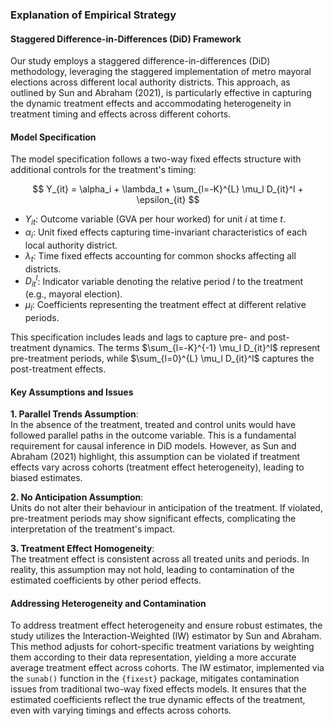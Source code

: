 ### Explanation of Empirical Strategy

#### Staggered Difference-in-Differences (DiD) Framework

Our study employs a staggered difference-in-differences (DiD) methodology, leveraging the staggered implementation of metro mayoral elections across different local authority districts. This approach, as outlined by Sun and Abraham (2021), is particularly effective in capturing the dynamic treatment effects and accommodating heterogeneity in treatment timing and effects across different cohorts.

#### Model Specification

The model specification follows a two-way fixed effects structure with additional controls for the treatment's timing:

$$ Y_{it} = \alpha_i + \lambda_t + \sum_{l=-K}^{L} \mu_l D_{it}^l + \epsilon_{it} $$

-   $Y_{it}$: Outcome variable (GVA per hour worked) for unit $i$ at time $t$.
-   $\alpha_i$: Unit fixed effects capturing time-invariant characteristics of each local authority district.
-   $\lambda_t$: Time fixed effects accounting for common shocks affecting all districts.
-   $D_{it}^l$: Indicator variable denoting the relative period $l$ to the treatment (e.g., mayoral election).
-   $\mu_l$: Coefficients representing the treatment effect at different relative periods.

This specification includes leads and lags to capture pre- and post-treatment dynamics. The terms $\sum_{l=-K}^{-1} \mu_l D_{it}^l$ represent pre-treatment periods, while $\sum_{l=0}^{L} \mu_l D_{it}^l$ captures the post-treatment effects.

#### Key Assumptions and Issues

**1. Parallel Trends Assumption**:\
In the absence of the treatment, treated and control units would have followed parallel paths in the outcome variable. This is a fundamental requirement for causal inference in DiD models. However, as Sun and Abraham (2021) highlight, this assumption can be violated if treatment effects vary across cohorts (treatment effect heterogeneity), leading to biased estimates.

**2. No Anticipation Assumption**:\
Units do not alter their behaviour in anticipation of the treatment. If violated, pre-treatment periods may show significant effects, complicating the interpretation of the treatment's impact.

**3. Treatment Effect Homogeneity**:\
The treatment effect is consistent across all treated units and periods. In reality, this assumption may not hold, leading to contamination of the estimated coefficients by other period effects.

#### Addressing Heterogeneity and Contamination

To address treatment effect heterogeneity and ensure robust estimates, the study utilizes the Interaction-Weighted (IW) estimator by Sun and Abraham. This method adjusts for cohort-specific treatment variations by weighting them according to their data representation, yielding a more accurate average treatment effect across cohorts. The IW estimator, implemented via the `sunab()` function in the `{fixest}` package, mitigates contamination issues from traditional two-way fixed effects models. It ensures that the estimated coefficients reflect the true dynamic effects of the treatment, even with varying timings and effects across cohorts.

## 
